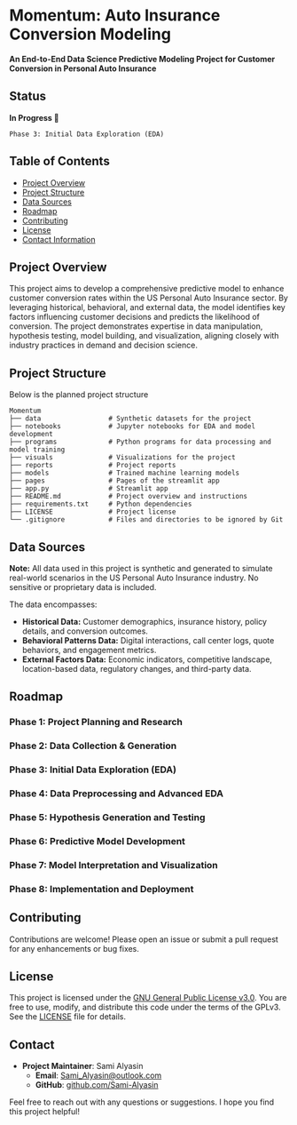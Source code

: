 # Momentum: Auto Insurance Conversion Modeling

**An End-to-End Data Science Predictive Modeling Project for Customer Conversion in Personal Auto Insurance**

## Status
**In Progress 🚧** 

    Phase 3: Initial Data Exploration (EDA)

## Table of Contents
- [Project Overview](#project-overview)
- [Project Structure](#project-structure)
- [Data Sources](#data-sources)
- [Roadmap](#roadmap)
- [Contributing](#contributing)
- [License](#license)
- [Contact Information](#contact-information)

## Project Overview

This project aims to develop a comprehensive predictive model to enhance customer conversion rates within the US Personal Auto Insurance sector. By leveraging historical, behavioral, and external data, the model identifies key factors influencing customer decisions and predicts the likelihood of conversion. The project demonstrates expertise in data manipulation, hypothesis testing, model building, and visualization, aligning closely with industry practices in demand and decision science.

## Project Structure
Below is the planned project structure
```
Momentum
├── data                 # Synthetic datasets for the project
├── notebooks            # Jupyter notebooks for EDA and model development
├── programs             # Python programs for data processing and model training
├── visuals              # Visualizations for the project
├── reports              # Project reports
├── models               # Trained machine learning models
├── pages                # Pages of the streamlit app            
├── app.py               # Streamlit app
├── README.md            # Project overview and instructions
├── requirements.txt     # Python dependencies
├── LICENSE              # Project license
└── .gitignore           # Files and directories to be ignored by Git

```

## Data Sources

**Note:** All data used in this project is synthetic and generated to simulate real-world scenarios in the US Personal Auto Insurance industry. No sensitive or proprietary data is included.

The data encompasses:

- **Historical Data:** Customer demographics, insurance history, policy details, and conversion outcomes.
- **Behavioral Patterns Data:** Digital interactions, call center logs, quote behaviors, and engagement metrics.
- **External Factors Data:** Economic indicators, competitive landscape, location-based data, regulatory changes, and third-party data.

## Roadmap

### Phase 1: Project Planning and Research

### Phase 2: Data Collection & Generation

### Phase 3: Initial Data Exploration (EDA)

### Phase 4: Data Preprocessing and Advanced EDA

### Phase 5: Hypothesis Generation and Testing

### Phase 6: Predictive Model Development

### Phase 7: Model Interpretation and Visualization

### Phase 8: Implementation and Deployment

## Contributing

Contributions are welcome! Please open an issue or submit a pull request for any enhancements or bug fixes.

## License

This project is licensed under the [GNU General Public License v3.0](https://www.gnu.org/licenses/gpl-3.0.en.html#license-text). You are free to use, modify, and distribute this code under the terms of the GPLv3. See the [LICENSE](LICENSE) file for details.


## Contact

- **Project Maintainer**: Sami Alyasin   
    - **Email**: Sami_Alyasin@outlook.com
    - **GitHub**: [github.com/Sami-Alyasin](https://github.com/Sami-Alyasin)

Feel free to reach out with any questions or suggestions. I hope you find this project helpful!

